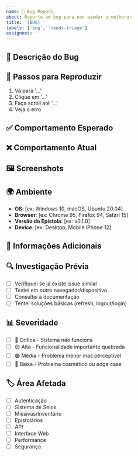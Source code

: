 ```yaml
---
name: 🐛 Bug Report
about: Reporte um bug para nos ajudar a melhorar
title: '[BUG] '
labels: ['bug', 'needs-triage']
assignees: ''
---
```


## 🐛 Descrição do Bug
<!-- Descreva claramente o que está acontecendo -->

## 🔄 Passos para Reproduzir
1. Vá para '...'
2. Clique em '...'
3. Faça scroll até '...'
4. Veja o erro

## ✅ Comportamento Esperado
<!-- Descreva o que deveria acontecer -->

## ❌ Comportamento Atual
<!-- Descreva o que está acontecendo atualmente -->

## 🖼️ Screenshots
<!-- Se aplicável, adicione screenshots para explicar o problema -->

## 🌍 Ambiente
- **OS**: [ex: Windows 10, macOS, Ubuntu 20.04]
- **Browser**: [ex: Chrome 95, Firefox 94, Safari 15]
- **Versão do Epístola**: [ex: v0.1.0]
- **Device**: [ex: Desktop, Mobile iPhone 12]

## 📝 Informações Adicionais
<!-- Logs, dados técnicos ou qualquer outra informação relevante -->

## 🔍 Investigação Prévia
<!-- Marque as opções que se aplicam -->
- [ ] Verifiquei se já existe issue similar
- [ ] Testei em outro navegador/dispositivo
- [ ] Consultei a documentação
- [ ] Tentei soluções básicas (refresh, logout/login)

## 📊 Severidade
<!-- Marque apenas uma opção -->
- [ ] 🔴 Crítica - Sistema não funciona
- [ ] 🟡 Alta - Funcionalidade importante quebrada
- [ ] 🟢 Média - Problema menor mas perceptível
- [ ] 🔵 Baixa - Problema cosmético ou edge case

## 🏷️ Área Afetada
<!-- Marque todas que se aplicam -->
- [ ] Autenticação
- [ ] Sistema de Selos
- [ ] Missivas/Inventário
- [ ] Epistolários
- [ ] API
- [ ] Interface Web
- [ ] Performance
- [ ] Segurança